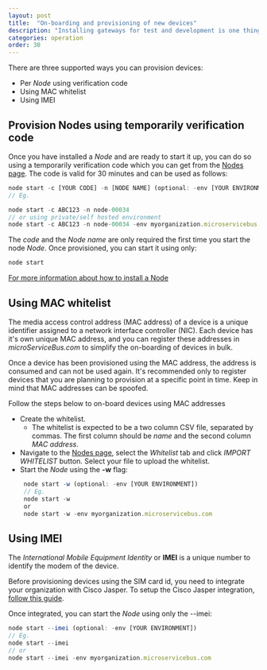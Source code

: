 ```yaml
---
layout: post
title:  "On-boarding and provisioning of new devices"
description: "Installing gateways for test and development is one thing, but rolling you many devices is a whole other beast. Learn about how to provision Nodes using Cisco Jasper or MAC address whitelisting."
categories: operation
order: 30
---
```


There are three supported ways you can provision devices:

* Per *Node* using verification code
* Using MAC whitelist
* Using IMEI

## Provision Nodes using temporarily verification code

Once you have installed a *Node* and are ready to start it up, you can do so using a temporarily verification code which you can get from the [Nodes page](https://microservicebus.com/Nodes). The code is valid for 30 minutes and can be used as follows:

```javascript
node start -c [YOUR CODE] -n [NODE NAME] (optional: -env [YOUR ENVIRONMENT])
// Eg.

node start -c ABC123 -n node-00034
// or using private/self hosted environment
node start -c ABC123 -n node-00034 -env myorganization.microservicebus.com
```

The *code* and the *Node name* are only required the first time you start the node *Node*. Once provisioned, you can start it using only:

```javascript
node start
```

[For more information about how to install a Node]({{site.baseurl}}/installing-microservicebus-node)

## Using MAC whitelist

The media access control address (MAC address) of a device is a unique identifier assigned to a network interface controller (NIC). Each device has it's own unique MAC address, and you can register these addresses in *microServiceBus.com* to simplify the on-boarding of devices in bulk.

Once a device has been provisioned using the MAC address, the address is consumed and can not be used again. It's recommended only to register  devices that you are planning to provision at a specific point in time. Keep in mind that MAC addresses can be spoofed.

Follow the steps below to on-board devices using MAC addresses

* Create the whitelist.
  * The whitelist is expected to be a two column CSV file, separated by commas. The first column should be *name* and the second column *MAC address*.
* Navigate to the [Nodes page](https://microservicebus.com/Nodes), select the *Whitelist* tab and click *IMPORT WHITELIST* button. Select your file to upload the whitelist.
* Start the *Node* using the **-w** flag:
  ```javascript
   node start -w (optional: -env [YOUR ENVIRONMENT])
   // Eg.
   node start -w
   or
   node start -w -env myorganization.microservicebus.com
  ```

## Using IMEI

The *International Mobile Equipment Identity* or **IMEI** is a unique number to identify the modem of the device.

Before provisioning devices using the SIM card id, you need to integrate your organization with Cisco Jasper. To setup the Cisco Jasper integration, [follow this guide]({{site.baseurl}}/integrate-sim-card-management).

Once integrated, you can start the *Node* using only the --imei:

```javascript
node start --imei (optional: -env [YOUR ENVIRONMENT])
// Eg.
node start --imei
// or
node start --imei -env myorganization.microservicebus.com
```
